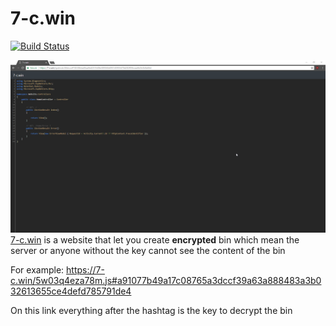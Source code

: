# 7-c.win

[![Build Status](https://travis-ci.org/Haskaalo/7-c.win.svg)](https://travis-ci.org/Haskaalo/7-c.win)

![](https://raw.githubusercontent.com/Haskaalo/images/master/7-c.win/view_bin.png)
[7-c.win](https://7-c.win) is a website that let you create **encrypted** bin which mean the server or anyone without the key cannot see the content of the bin

For example:
https://7-c.win/5w03q4eza78m.js#a91077b49a17c08765a3dccf39a63a888483a3b032613655ce4defd785791de4

On this link everything after the hashtag is the key to decrypt the bin
